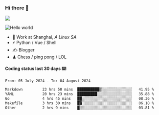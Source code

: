 ### Hi there 👋
![](https://komarev.com/ghpvc/?username=Xuhandsome)


<img src="https://github-readme-stats.vercel.app/api?username=XuHandsome&show_icons=true&theme=merko" alt="Hello world">

<br/>

- 🍻  Work at Shanghai, _A Linux SA_
- ⚡  Python / Vue / Shell
- ✍️  Blogger
- ♟  Chess / ping pong / LOL

#### Coding status last 30 days ⌨️

<!--START_SECTION:waka-->

```txt
From: 05 July 2024 - To: 04 August 2024

Markdown         23 hrs 50 mins  ██████████▒░░░░░░░░░░░░░░   41.95 %
YAML             20 hrs 23 mins  █████████░░░░░░░░░░░░░░░░   35.88 %
Go               4 hrs 45 mins   ██░░░░░░░░░░░░░░░░░░░░░░░   08.36 %
Makefile         3 hrs 30 mins   █▓░░░░░░░░░░░░░░░░░░░░░░░   06.18 %
Other            2 hrs 9 mins    █░░░░░░░░░░░░░░░░░░░░░░░░   03.81 %
```

<!--END_SECTION:waka-->
